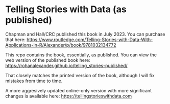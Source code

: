 # Telling Stories with Data (as published)

Chapman and Hall/CRC published this book in July 2023. You can purchase that here: https://www.routledge.com/Telling-Stories-with-Data-With-Applications-in-R/Alexander/p/book/9781032134772

This repo contains the book, essentially, as published. You can view the web version of the published book here: https://rohanalexander.github.io/telling_stories-published/

That closely matches the printed version of the book, although I will fix mistakes from time to time.

A more aggresively updated online-only version with more significant changes is available here: https://tellingstorieswithdata.com
